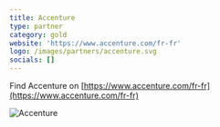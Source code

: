 ```yaml
---
title: Accenture
type: partner
category: gold
website: 'https://www.accenture.com/fr-fr'
logo: /images/partners/accenture.svg
socials: []
---
```


Find Accenture on [https://www.accenture.com/fr-fr](https://www.accenture.com/fr-fr)

![Accenture](/images/partners/accenture.svg)
